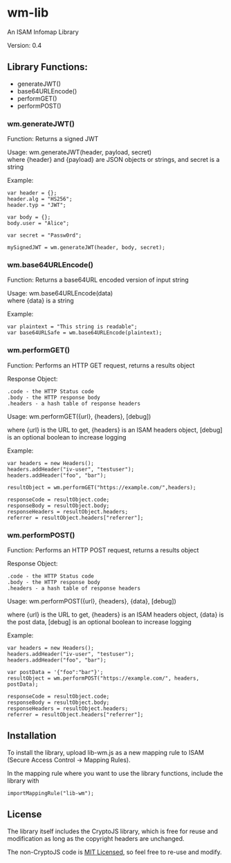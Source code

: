 # wm-lib
An ISAM Infomap Library

Version: 0.4

## Library Functions:

- generateJWT()
- base64URLEncode()
- performGET()
- performPOST()

### wm.generateJWT()
Function:  Returns a signed JWT  

Usage: wm.generateJWT(header, payload, secret)  
where {header} and {payload} are JSON objects or strings, and secret is a string

Example:

    var header = {};
    header.alg = "HS256";
    header.typ = "JWT";

    var body = {};
    body.user = "Alice";

    var secret = "Passw0rd";

    mySignedJWT = wm.generateJWT(header, body, secret);

### wm.base64URLEncode()
Function: Returns a base64URL encoded version of input string

Usage: wm.base64URLEncode(data)  
where {data} is a string

Example:

    var plaintext = "This string is readable";
    var base64URLSafe = wm.base64URLEncode(plaintext);

### wm.performGET()
Function: Performs an HTTP GET request, returns a results object

Response Object:    

	.code - the HTTP Status code
	.body - the HTTP response body
	.headers - a hash table of response headers

Usage: wm.performGET({url}, {headers}, [debug])

where {url} is the URL to get, {headers} is an ISAM headers object, [debug] is an optional boolean to increase logging

Example:

	var headers = new Headers();
	headers.addHeader("iv-user", "testuser");
	headers.addHeader("foo", "bar");

	resultObject = wm.performGET("https://example.com/",headers);

	responseCode = resultObject.code;
	responseBody = resultObject.body;
	responseHeaders = resultObject.headers;
	referrer = resultObject.headers["referrer"];

### wm.performPOST()
Function: Performs an HTTP POST request, returns a results object

Response Object:    

	.code - the HTTP Status code
	.body - the HTTP response body
	.headers - a hash table of response headers

Usage: wm.performPOST({url}, {headers}, {data}, [debug])

where {url} is the URL to get, {headers} is an ISAM headers object, {data} is the post data, [debug] is an optional boolean to increase logging

Example:

	var headers = new Headers();
	headers.addHeader("iv-user", "testuser");
	headers.addHeader("foo", "bar");
	
	var postData = '{"foo":"bar"}';
	resultObject = wm.performPOST("https://example.com/", headers, postData);
	
	responseCode = resultObject.code;
	responseBody = resultObject.body;
	responseHeaders = resultObject.headers;
	referrer = resultObject.headers["referrer"];


## Installation

To install the library, upload lib-wm.js as a new mapping rule to ISAM (Secure Access Control -> Mapping Rules).

In the mapping rule where you want to use the library functions, include the library with

    importMappingRule("lib-wm");

## License

The library itself includes the CryptoJS library, which is free for reuse and modification as long as the copyright headers are unchanged.

The non-CryptoJS code is [MIT Licensed](https://en.wikipedia.org/wiki/MIT_License), so feel free to re-use and modify.
